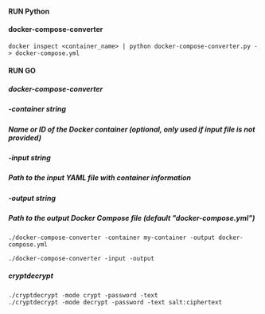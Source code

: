 #### RUN Python

#### docker-compose-converter

`docker inspect <container_name> | python docker-compose-converter.py - > docker-compose.yml`

#### RUN GO

##### docker-compose-converter

##### -container string
   #####     Name or ID of the Docker container (optional, only used if input file is not provided)
##### -input string
   #####     Path to the input YAML file with container information
##### -output string
   #####     Path to the output Docker Compose file (default "docker-compose.yml")

` ./docker-compose-converter -container my-container -output docker-compose.yml `


` ./docker-compose-converter -input -output `

##### cryptdecrypt
 `./cryptdecrypt -mode crypt -password -text ` <br>
` ./cryptdecrypt -mode decrypt -password -text salt:ciphertext `
